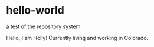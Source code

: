 # hello-world
a test of the repository system

Hello, I am Holly! Currently living and working in Colorado.
